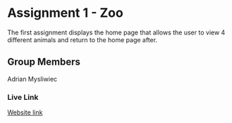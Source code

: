 # Assignment 1 - Zoo
The first assignment displays the home page that allows the user to view 4 different animals and return to the home page after.

## Group Members
Adrian Mysliwiec

### Live Link
[Website link](https://mysliwiecadrian.github.io/assignment-1-zoo/)

